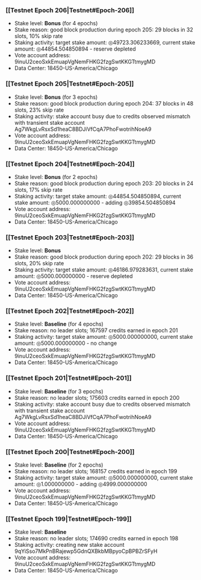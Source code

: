 ### [[Testnet Epoch 206|Testnet#Epoch-206]]
* Stake level: **Bonus** (for 4 epochs)
* Stake reason: good block production during epoch 205: 29 blocks in 32 slots, 10% skip rate
* Staking activity: target stake amount: ◎49723.306233669, current stake amount: ◎44854.504850894 - reserve depleted
* Vote account address: 9inuU2ceoSxkEmuapVgNemFHKG2fzgSwtKKGTtmygMD
* Data Center: 18450-US-America/Chicago
### [[Testnet Epoch 205|Testnet#Epoch-205]]
* Stake level: **Bonus** (for 3 epochs)
* Stake reason: good block production during epoch 204: 37 blocks in 48 slots, 23% skip rate
* Staking activity: stake account busy due to credits observed mismatch with transient stake account Ag7WkgLvRsxSd1heaC8BDJiVfCqA7PhoFwotrihNoeA9
* Vote account address: 9inuU2ceoSxkEmuapVgNemFHKG2fzgSwtKKGTtmygMD
* Data Center: 18450-US-America/Chicago
### [[Testnet Epoch 204|Testnet#Epoch-204]]
* Stake level: **Bonus** (for 2 epochs)
* Stake reason: good block production during epoch 203: 20 blocks in 24 slots, 17% skip rate
* Staking activity: target stake amount: ◎44854.504850894, current stake amount: ◎5000.000000000 - adding ◎39854.504850894
* Vote account address: 9inuU2ceoSxkEmuapVgNemFHKG2fzgSwtKKGTtmygMD
* Data Center: 18450-US-America/Chicago
### [[Testnet Epoch 203|Testnet#Epoch-203]]
* Stake level: **Bonus**
* Stake reason: good block production during epoch 202: 29 blocks in 36 slots, 20% skip rate
* Staking activity: target stake amount: ◎46186.979283631, current stake amount: ◎5000.000000000 - reserve depleted
* Vote account address: 9inuU2ceoSxkEmuapVgNemFHKG2fzgSwtKKGTtmygMD
* Data Center: 18450-US-America/Chicago
### [[Testnet Epoch 202|Testnet#Epoch-202]]
* Stake level: **Baseline** (for 4 epochs)
* Stake reason: no leader slots; 167597 credits earned in epoch 201
* Staking activity: target stake amount: ◎5000.000000000, current stake amount: ◎5000.000000000 - no change
* Vote account address: 9inuU2ceoSxkEmuapVgNemFHKG2fzgSwtKKGTtmygMD
* Data Center: 18450-US-America/Chicago
### [[Testnet Epoch 201|Testnet#Epoch-201]]
* Stake level: **Baseline** (for 3 epochs)
* Stake reason: no leader slots; 175603 credits earned in epoch 200
* Staking activity: stake account busy due to credits observed mismatch with transient stake account Ag7WkgLvRsxSd1heaC8BDJiVfCqA7PhoFwotrihNoeA9
* Vote account address: 9inuU2ceoSxkEmuapVgNemFHKG2fzgSwtKKGTtmygMD
* Data Center: 18450-US-America/Chicago
### [[Testnet Epoch 200|Testnet#Epoch-200]]
* Stake level: **Baseline** (for 2 epochs)
* Stake reason: no leader slots; 168157 credits earned in epoch 199
* Staking activity: target stake amount: ◎5000.000000000, current stake amount: ◎1.000000000 - adding ◎4999.000000000
* Vote account address: 9inuU2ceoSxkEmuapVgNemFHKG2fzgSwtKKGTtmygMD
* Data Center: 18450-US-America/Chicago
### [[Testnet Epoch 199|Testnet#Epoch-199]]
* Stake level: **Baseline**
* Stake reason: no leader slots; 174690 credits earned in epoch 198
* Staking activity: creating new stake account 9qYiSso7MkPnBRajewp5GdnQXBkbMBpyoCpBPBZrSFyH
* Vote account address: 9inuU2ceoSxkEmuapVgNemFHKG2fzgSwtKKGTtmygMD
* Data Center: 18450-US-America/Chicago